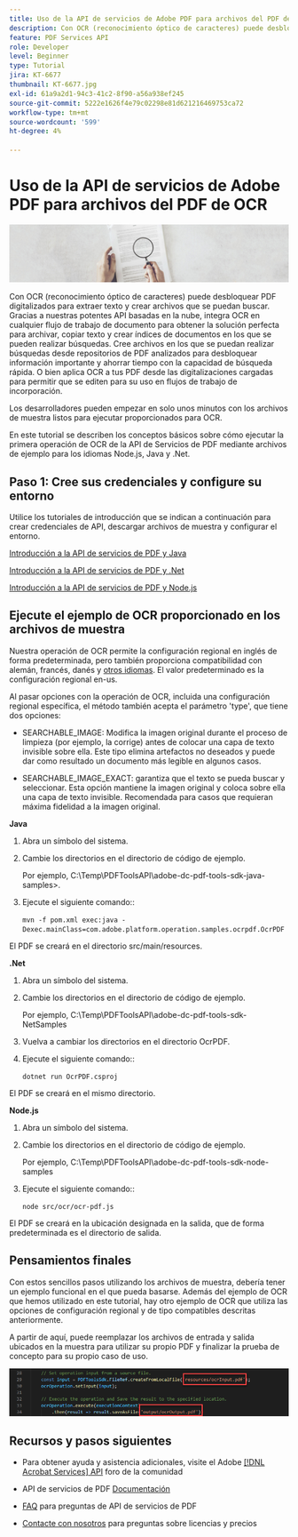 ```yaml
---
title: Uso de la API de servicios de Adobe PDF para archivos del PDF de OCR
description: Con OCR (reconocimiento óptico de caracteres) puede desbloquear PDF digitalizados para extraer texto y crear archivos que se puedan buscar
feature: PDF Services API
role: Developer
level: Beginner
type: Tutorial
jira: KT-6677
thumbnail: KT-6677.jpg
exl-id: 61a9a2d1-94c3-41c2-8f90-a56a938ef245
source-git-commit: 5222e1626f4e79c02298e81d621216469753ca72
workflow-type: tm+mt
source-wordcount: '599'
ht-degree: 4%

---
```


# Uso de la API de servicios de Adobe PDF para archivos del PDF de OCR

![Crear imagen de héroe de PDF](assets/OCR_hero.jpg)

Con OCR (reconocimiento óptico de caracteres) puede desbloquear PDF digitalizados para extraer texto y crear archivos que se puedan buscar. Gracias a nuestras potentes API basadas en la nube, integra OCR en cualquier flujo de trabajo de documento para obtener la solución perfecta para archivar, copiar texto y crear índices de documentos en los que se pueden realizar búsquedas. Cree archivos en los que se puedan realizar búsquedas desde repositorios de PDF analizados para desbloquear información importante y ahorrar tiempo con la capacidad de búsqueda rápida. O bien aplica OCR a tus PDF desde las digitalizaciones cargadas para permitir que se editen para su uso en flujos de trabajo de incorporación.

Los desarrolladores pueden empezar en solo unos minutos con los archivos de muestra listos para ejecutar proporcionados para OCR.

En este tutorial se describen los conceptos básicos sobre cómo ejecutar la primera operación de OCR de la API de Servicios de PDF mediante archivos de ejemplo para los idiomas Node.js, Java y .Net.

## Paso 1: Cree sus credenciales y configure su entorno

Utilice los tutoriales de introducción que se indican a continuación para crear credenciales de API, descargar archivos de muestra y configurar el entorno.

[Introducción a la API de servicios de PDF y Java](gettingstartedjava.md)

[Introducción a la API de servicios de PDF y .Net](gettingstartednet.md)

[Introducción a la API de servicios de PDF y Node.js](createpdffromhtml.md)

## Ejecute el ejemplo de OCR proporcionado en los archivos de muestra

Nuestra operación de OCR permite la configuración regional en inglés de forma predeterminada, pero también proporciona compatibilidad con alemán, francés, danés y [otros idiomas](https://opensource.adobe.com/pdftools-sdk-docs/release/latest/howtos.html#ocr-with-explicit-language). El valor predeterminado es la configuración regional en-us.

Al pasar opciones con la operación de OCR, incluida una configuración regional específica, el método también acepta el parámetro &#39;type&#39;, que tiene dos opciones:

* SEARCHABLE_IMAGE: Modifica la imagen original durante el proceso de limpieza (por ejemplo, la corrige) antes de colocar una capa de texto invisible sobre ella. Este tipo elimina artefactos no deseados y puede dar como resultado un documento más legible en algunos casos.

* SEARCHABLE_IMAGE_EXACT: garantiza que el texto se pueda buscar y seleccionar. Esta opción mantiene la imagen original y coloca sobre ella una capa de texto invisible. Recomendada para casos que requieran máxima fidelidad a la imagen original.

**Java**

1. Abra un símbolo del sistema.

1. Cambie los directorios en el directorio de código de ejemplo.

   Por ejemplo, C:\Temp\PDFToolsAPI\adobe-dc-pdf-tools-sdk-java-samples>.

1. Ejecute el siguiente comando::

   `mvn -f pom.xml exec:java -Dexec.mainClass=com.adobe.platform.operation.samples.ocrpdf.OcrPDF`

El PDF se creará en el directorio src/main/resources.

**.Net**

1. Abra un símbolo del sistema.

1. Cambie los directorios en el directorio de código de ejemplo.

   Por ejemplo, C:\Temp\PDFToolsAPI\adobe-dc-pdf-tools-sdk-NetSamples

1. Vuelva a cambiar los directorios en el directorio OcrPDF.

1. Ejecute el siguiente comando::

   `dotnet run OcrPDF.csproj`

El PDF se creará en el mismo directorio.

**Node.js**

1. Abra un símbolo del sistema.

1. Cambie los directorios en el directorio de código de ejemplo.

   Por ejemplo, C:\Temp\PDFToolsAPI\adobe-dc-pdf-tools-sdk-node-samples

1. Ejecute el siguiente comando::

   `node src/ocr/ocr-pdf.js`

El PDF se creará en la ubicación designada en la salida, que de forma predeterminada es el directorio de salida.

## Pensamientos finales

Con estos sencillos pasos utilizando los archivos de muestra, debería tener un ejemplo funcional en el que pueda basarse. Además del ejemplo de OCR que hemos utilizado en este tutorial, hay otro ejemplo de OCR que utiliza las opciones de configuración regional y de tipo compatibles descritas anteriormente.

A partir de aquí, puede reemplazar los archivos de entrada y salida ubicados en la muestra para utilizar su propio PDF y finalizar la prueba de concepto para su propio caso de uso.

![Prueba de concepto](assets/OCR_poc.png)

## Recursos y pasos siguientes

* Para obtener ayuda y asistencia adicionales, visite el Adobe [[!DNL Acrobat Services] API](https://community.adobe.com/t5/document-cloud-sdk/bd-p/Document-Cloud-SDK?page=1&amp;sort=latest_replies&amp;filter=all) foro de la comunidad

* API de servicios de PDF [Documentación](https://www.adobe.com/go/pdftoolsapi_doc)

* [FAQ](https://community.adobe.com/t5/document-cloud-sdk/faq-for-document-services-pdf-tools-api/m-p/10726197) para preguntas de API de servicios de PDF

* [Contacte con nosotros](https://www.adobe.com/go/pdftoolsapi_requestform) para preguntas sobre licencias y precios
